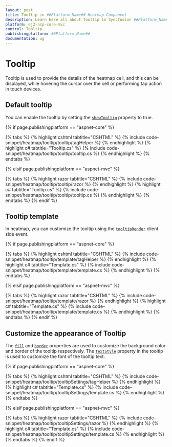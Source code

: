 ```yaml
---
layout: post
title: Tooltip in ##Platform_Name## Heatmap Component
description: Learn here all about Tooltip in Syncfusion ##Platform_Name## Heatmap component of Syncfusion Essential JS 2 and more.
platform: ej2-asp-core-mvc
control: Tooltip
publishingplatform: ##Platform_Name##
documentation: ug
---
```



# Tooltip

Tooltip is used to provide the details of the heatmap cell, and this can be displayed, while hovering the cursor over the cell or performing tap action in touch devices.

## Default tooltip

You can enable the tooltip by setting the [`showTooltip`](https://help.syncfusion.com/cr/aspnetcore-js2/Syncfusion.EJ2~Syncfusion.EJ2.HeatMap.HeatMap~ShowTooltip.html) property to true.

{% if page.publishingplatform == "aspnet-core" %}

{% tabs %}
{% highlight cshtml tabtitle="CSHTML" %}
{% include code-snippet/heatmap/tooltip/tooltip/tagHelper %}
{% endhighlight %}
{% highlight c# tabtitle="Tooltip.cs" %}
{% include code-snippet/heatmap/tooltip/tooltip/tooltip.cs %}
{% endhighlight %}
{% endtabs %}

{% elsif page.publishingplatform == "aspnet-mvc" %}

{% tabs %}
{% highlight razor tabtitle="CSHTML" %}
{% include code-snippet/heatmap/tooltip/tooltip/razor %}
{% endhighlight %}
{% highlight c# tabtitle="Tooltip.cs" %}
{% include code-snippet/heatmap/tooltip/tooltip/tooltip.cs %}
{% endhighlight %}
{% endtabs %}
{% endif %}



## Tooltip template

In heatmap, you can customize the tooltip using the [`tooltipRender`](https://help.syncfusion.com/cr/aspnetcore-js2/Syncfusion.EJ2~Syncfusion.EJ2.HeatMap.HeatMap~TooltipRender.html) client side event.

{% if page.publishingplatform == "aspnet-core" %}

{% tabs %}
{% highlight cshtml tabtitle="CSHTML" %}
{% include code-snippet/heatmap/tooltip/template/tagHelper %}
{% endhighlight %}
{% highlight c# tabtitle="Template.cs" %}
{% include code-snippet/heatmap/tooltip/template/template.cs %}
{% endhighlight %}
{% endtabs %}

{% elsif page.publishingplatform == "aspnet-mvc" %}

{% tabs %}
{% highlight razor tabtitle="CSHTML" %}
{% include code-snippet/heatmap/tooltip/template/razor %}
{% endhighlight %}
{% highlight c# tabtitle="Template.cs" %}
{% include code-snippet/heatmap/tooltip/template/template.cs %}
{% endhighlight %}
{% endtabs %}
{% endif %}



## Customize the appearance of Tooltip

The [`fill`](https://help.syncfusion.com/cr/cref_files/aspnetcore-js2/Syncfusion.EJ2~Syncfusion.EJ2.HeatMap.HeatMapTooltipSettings~Fill.html) and [`border`](https://help.syncfusion.com/cr/aspnetcore-js2/Syncfusion.EJ2~Syncfusion.EJ2.HeatMap.HeatMapTooltipSettings~Border.html) properties are used to customize the background color and border of the tooltip respectively. The [`textStyle`](https://help.syncfusion.com/cr/cref_files/aspnetcore-js2/Syncfusion.EJ2~Syncfusion.EJ2.HeatMap.HeatMapTooltipSettings~TextStyle.html) property in the tooltip is used to customize the font of the tooltip text.

{% if page.publishingplatform == "aspnet-core" %}

{% tabs %}
{% highlight cshtml tabtitle="CSHTML" %}
{% include code-snippet/heatmap/tooltip/tooltipSettings/tagHelper %}
{% endhighlight %}
{% highlight c# tabtitle="Template.cs" %}
{% include code-snippet/heatmap/tooltip/tooltipSettings/template.cs %}
{% endhighlight %}
{% endtabs %}

{% elsif page.publishingplatform == "aspnet-mvc" %}

{% tabs %}
{% highlight razor tabtitle="CSHTML" %}
{% include code-snippet/heatmap/tooltip/tooltipSettings/razor %}
{% endhighlight %}
{% highlight c# tabtitle="Template.cs" %}
{% include code-snippet/heatmap/tooltip/tooltipSettings/template.cs %}
{% endhighlight %}
{% endtabs %}
{% endif %}


